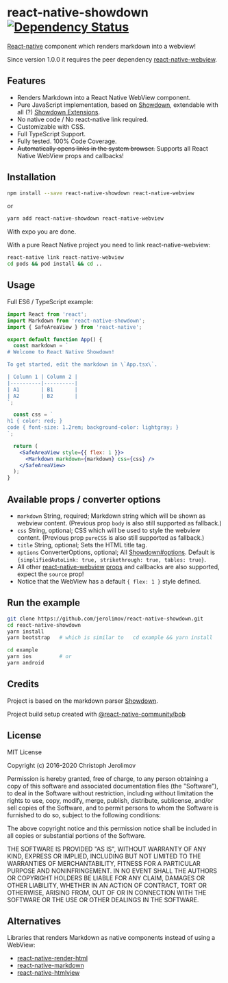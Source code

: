 # react-native-showdown [![Dependency Status][dependency-image]][dependency-url]

[React-native](http://facebook.github.io/react-native/) component which renders markdown into a webview!

Since version 1.0.0 it requires the peer dependency [react-native-webview](https://github.com/react-native-community/react-native-webview).

## Features

* Renders Markdown into a React Native WebView component.
* Pure JavaScript implementation, based on [Showdown](https://github.com/showdownjs/showdown),
  extendable with all (?) [Showdown Extensions](https://github.com/showdownjs/showdown/wiki/Extensions).
* No native code / No react-native link required.
* Customizable with CSS.
* Full TypeScript Support.
* Fully tested. 100% Code Coverage.
* ~~Automatically opens links in the system browser.~~ Supports all React Native WebView props and callbacks!

## Installation

```bash
npm install --save react-native-showdown react-native-webview
```

or

```bash
yarn add react-native-showdown react-native-webview
```

With expo you are done.

With a pure React Native project you need to link react-native-webview:

```bash
react-native link react-native-webview
cd pods && pod install && cd ..
```

## Usage

Full ES6 / TypeScript example:

```jsx
import React from 'react';
import Markdown from 'react-native-showdown';
import { SafeAreaView } from 'react-native';

export default function App() {
  const markdown = `
# Welcome to React Native Showdown!

To get started, edit the markdown in \`App.tsx\`.

| Column 1 | Column 2 |
|----------|----------|
| A1       | B1       |
| A2       | B2       |
`;

  const css = `
h1 { color: red; }
code { font-size: 1.2rem; background-color: lightgray; }
`;

  return (
    <SafeAreaView style={{ flex: 1 }}>
      <Markdown markdown={markdown} css={css} />
    </SafeAreaView>
  );
}
```

## Available props / converter options

* `markdown` String, required;
  Markdown string which will be shown as webview content.
  (Previous prop `body` is also still supported as fallback.)
* `css` String, optional;
  CSS which will be used to style the webview content.
  (Previous prop `pureCSS` is also still supported as fallback.)
* `title` String, optional;
  Sets the HTML title tag.
* `options` ConverterOptions, optional;
  All [Showdown#options](https://github.com/showdownjs/showdown#valid-options). 
  Default is `{simplifiedAutoLink: true, strikethrough: true, tables: true}`.
* All other [react-native-webview](https://github.com/react-native-community/react-native-webview)
  [props](https://github.com/react-native-community/react-native-webview/blob/master/docs/Reference.md#props-index) and callbacks are also supported, expect the `source` prop!
* Notice that the WebView has a default `{ flex: 1 }` style defined.

## Run the example

```bash
git clone https://github.com/jerolimov/react-native-showdown.git
cd react-native-showdown
yarn install
yarn bootstrap   # which is similar to   cd example && yarn install

cd example
yarn ios         # or
yarn android
```

## Credits

Project is based on the markdown parser [Showdown](https://github.com/showdownjs/showdown).

Project build setup created with [@react-native-community/bob](https://github.com/react-native-community/bob)

## License

MIT License

Copyright (c) 2016-2020 Christoph Jerolimov

Permission is hereby granted, free of charge, to any person obtaining a copy
of this software and associated documentation files (the "Software"), to deal
in the Software without restriction, including without limitation the rights
to use, copy, modify, merge, publish, distribute, sublicense, and/or sell
copies of the Software, and to permit persons to whom the Software is
furnished to do so, subject to the following conditions:

The above copyright notice and this permission notice shall be included in all
copies or substantial portions of the Software.

THE SOFTWARE IS PROVIDED "AS IS", WITHOUT WARRANTY OF ANY KIND, EXPRESS OR
IMPLIED, INCLUDING BUT NOT LIMITED TO THE WARRANTIES OF MERCHANTABILITY,
FITNESS FOR A PARTICULAR PURPOSE AND NONINFRINGEMENT. IN NO EVENT SHALL THE
AUTHORS OR COPYRIGHT HOLDERS BE LIABLE FOR ANY CLAIM, DAMAGES OR OTHER
LIABILITY, WHETHER IN AN ACTION OF CONTRACT, TORT OR OTHERWISE, ARISING FROM,
OUT OF OR IN CONNECTION WITH THE SOFTWARE OR THE USE OR OTHER DEALINGS IN THE
SOFTWARE.

## Alternatives

Libraries that renders Markdown as native components instead of using a WebView:

* [react-native-render-html](https://github.com/archriss/react-native-render-html)
* [react-native-markdown](https://github.com/lwansbrough/react-native-markdown)
* [react-native-htmlview](https://github.com/jsdf/react-native-htmlview)

[dependency-image]: http://img.shields.io/david/jerolimov/react-native-showdown.svg?style=flat-square
[dependency-url]: https://david-dm.org/jerolimov/react-native-showdown
